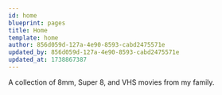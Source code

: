 ```yaml
---
id: home
blueprint: pages
title: Home
template: home
author: 856d059d-127a-4e90-8593-cabd2475571e
updated_by: 856d059d-127a-4e90-8593-cabd2475571e
updated_at: 1738867387
---
```

A collection of 8mm, Super 8, and VHS movies from my family.